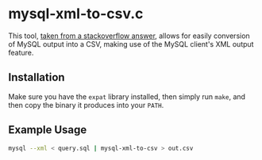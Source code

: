 # mysql-xml-to-csv.c


This tool, [taken from a stackoverflow answer](https://stackoverflow.com/a/67007702/315827), allows for easily conversion of MySQL output into a CSV, making use of the MySQL client's XML output feature.

## Installation

Make sure you have the `expat` library installed, then simply run `make`, and then copy the binary it produces into your `PATH`.

## Example Usage

```sh
mysql --xml < query.sql | mysql-xml-to-csv > out.csv
```
